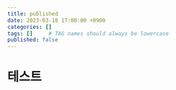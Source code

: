 ```yaml
---
title: published
date: 2023-03-18 17:00:00 +0900
categories: []
tags: []     # TAG names should always be lowercase
published: false
---
```


# 테스트

